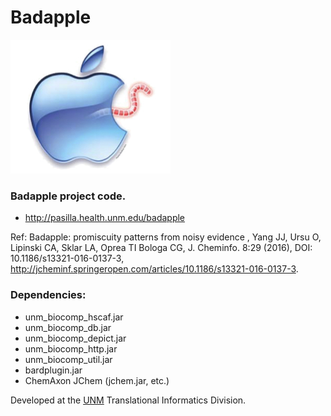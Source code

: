# Badapple

![Alt](/images/BadappleWorm.png "Badapple")

### Badapple project code.

* http://pasilla.health.unm.edu/badapple

Ref: Badapple: promiscuity patterns from noisy evidence , Yang JJ, Ursu O, Lipinski
CA, Sklar LA, Oprea TI Bologa CG, J. Cheminfo. 8:29 (2016), DOI:
10.1186/s13321-016-0137-3,
http://jcheminf.springeropen.com/articles/10.1186/s13321-016-0137-3.

### Dependencies:

* unm\_biocomp\_hscaf.jar
* unm\_biocomp\_db.jar
* unm\_biocomp\_depict.jar
* unm\_biocomp\_http.jar
* unm\_biocomp\_util.jar
* bardplugin.jar
* ChemAxon JChem (jchem.jar, etc.)

Developed at the [UNM](http://www.unm.edu) Translational Informatics Division.

